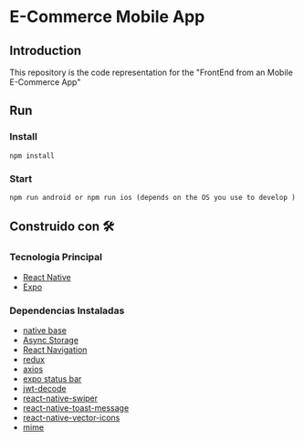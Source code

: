 # E-Commerce Mobile App

## Introduction
This repository is the code representation for the "FrontEnd from an Mobile E-Commerce App"

## Run

### Install

```
npm install
```

### Start

```
npm run android or npm run ios (depends on the OS you use to develop )
```

## Construido con 🛠️

### Tecnologia Principal
* [React Native](https://reactnative.dev/) 
* [Expo](https://docs.expo.io/)

### Dependencias Instaladas
* [native base](https://nativebase.io/)
* [Async Storage](https://github.com/react-native-async-storage/async-storage)
* [React Navigation](https://reactnavigation.org/)
* [redux](https://redux.js.org/)
* [axios](https://github.com/axios/axios)
* [expo status bar](https://docs.expo.io/versions/latest/sdk/status-bar/)
* [jwt-decode](https://github.com/auth0/jwt-decode#readme)
* [react-native-swiper](https://github.com/leecade/react-native-swiper)
* [react-native-toast-message](https://github.com/calintamas/react-native-toast-message#readme)
* [react-native-vector-icons](https://github.com/oblador/react-native-vector-icons)
* [mime](https://github.com/broofa/mime#readme)




